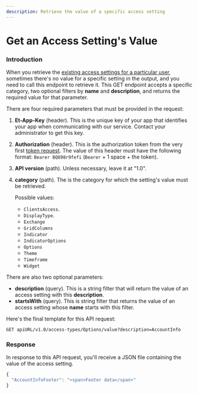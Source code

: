 ```yaml
---
description: Retrieve the value of a specific access setting
---
```


# Get an Access Setting's Value

### Introduction

When you retrieve the [existing access settings for a particular user](get-access-settings-by-category.md), sometimes there's no value for a specific setting in the output, and you need to call this endpoint to retrieve it. This GET endpoint accepts a specific category, two optional filters by **name** and **description**, and returns the required value for that parameter.

There are four required parameters that must be provided in the request:

1. **Et-App-Key** \(header\). This is the unique key of your app that identifies your app when communicating with our service. Contact your administrator to get this key.
2. **Authorization** \(header\). This is the authorization token from the very first [token request](../authentication/requesting-tokens/). The value of this header must have the following format: `Bearer BQ898r9fefi` \(`Bearer` + 1 space + the token\).
3. **API version** \(path\). Unless necessary, leave it at "1.0".
4. **category** \(path\). The is the category for which the setting's value must be retrieved. 

   Possible values:

   * `ClientsAccess`. 
   * `DisplayType`. 
   * `Exchange`
   * `GridColumns`
   * `Indicator`
   * `IndicatorOptions`
   * `Options`
   * `Theme`
   * `Timeframe`
   * `Widget`

There are also two optional parameters:

* **description** \(query\). This is a string filter that will return the value of an access setting with this **description**.
* **startsWith** \(query\). This is string filter that returns the value of an access setting whose **name** starts with this filter.

Here's the final template for this API request:

```text
GET apiURL/v1.0/access-types/Options/value?description=AccountInfo
```

### Response

In response to this API request, you'll receive a JSON file containing the value of the access setting.

```javascript
{
  "AccountInfoFooter": "<span>Footer data</span>"
}
```

